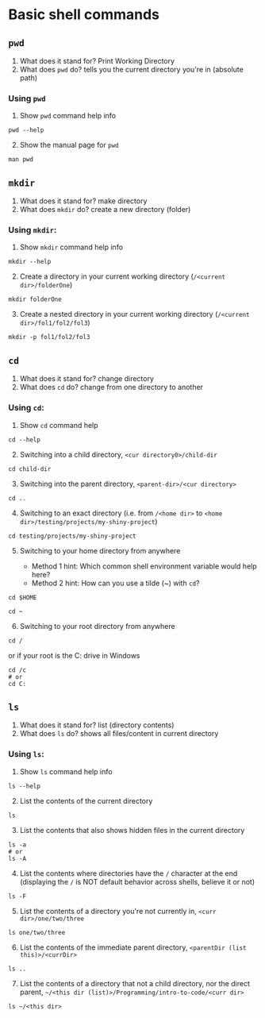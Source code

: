 # Basic shell commands

## `pwd`

1. What does it stand for? Print Working Directory
2. What does `pwd` do? tells you the current directory you're in (absolute path)

### Using `pwd`

1. Show `pwd` command help info

```shell
pwd --help
```

2. Show the manual page for `pwd`

```shell
man pwd
```

## `mkdir`

1. What does it stand for? make directory
2. What does `mkdir` do? create a new directory (folder)

### Using `mkdir`:

1.  Show `mkdir` command help info

```shell
mkdir --help
```

2.  Create a directory in your current working directory (`/<current dir>/folderOne`)

```shell
mkdir folderOne
```

3.  Create a nested directory in your current working directory (`/<current dir>/fol1/fol2/fol3`)

```shell
mkdir -p fol1/fol2/fol3
```

## `cd`

1. What does it stand for? change directory
2. What does `cd` do? change from one directory to another

### Using `cd`:

1. Show `cd` command help

```shell
cd --help
```

2. Switching into a child directory, `<cur directory0>/child-dir`

```shell
cd child-dir
```

3. Switching into the parent directory, `<parent-dir>/<cur directory>`

```shell
cd ..
```

4. Switching to an exact directory (i.e. from `/<home dir>` to `<home dir>/testing/projects/my-shiny-project`)

```shell
cd testing/projects/my-shiny-project
```

5. Switching to your home directory from anywhere

   - Method 1 hint: Which common shell environment variable would help here?
   - Method 2 hint: How can you use a tilde (~) with `cd`?

```shell
cd $HOME
```

```shell
cd ~
```

6. Switching to your root directory from anywhere

```shell
cd /
```

or if your root is the C: drive in Windows

```shell
cd /c
# or
cd C:
```

## `ls`

1. What does it stand for? list (directory contents)
2. What does `ls` do? shows all files/content in current directory

### Using `ls`:

1. Show `ls` command help info

```shell
ls --help
```

2. List the contents of the current directory

```shell
ls
```

3. List the contents that also shows hidden files in the current directory

```shell
ls -a
# or
ls -A
```

4. List the contents where directories have the `/` character at the end (displaying the `/` is NOT default behavior across shells, believe it or not)

```shell
ls -F
```

5. List the contents of a directory you're not currently in, `<curr dir>/one/two/three`

```shell
ls one/two/three
```

6. List the contents of the immediate parent directory, `<parentDir (list this)>/<currDir>`

```shell
ls ..
```

7. List the contents of a directory that not a child directory, nor the direct parent, `~/<this dir (list)>/Programming/intro-to-code/<curr dir>`

```shell
ls ~/<this dir>
```

